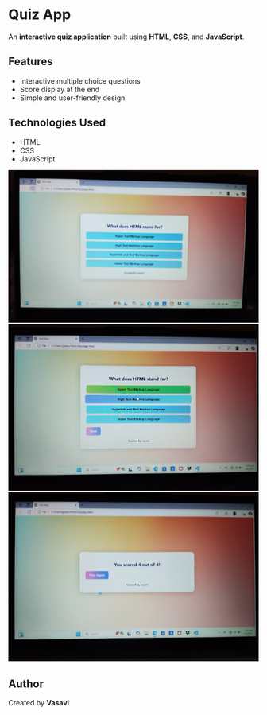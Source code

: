 # Quiz App

An **interactive quiz application** built using **HTML**, **CSS**, and **JavaScript**.

## Features
- Interactive multiple choice questions
- Score display at the end
- Simple and user-friendly design

## Technologies Used
- HTML  
- CSS  
- JavaScript

![Quiz Screenshot](IMG_20250506_071425.jpg)
![quiz Screenshot](IMG_20250506_071451.jpg)
![quiz Screenshot](IMG_20250506_071508.jpg)

## Author
Created by **Vasavi**
